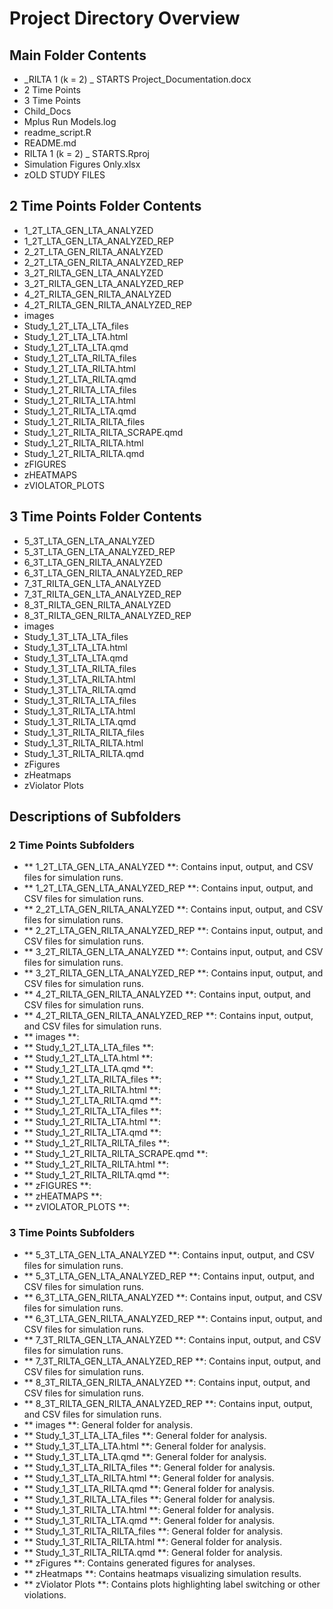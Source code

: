 # Project Directory Overview

## Main Folder Contents
-  _RILTA 1 (k = 2) _ STARTS Project_Documentation.docx
-  2 Time Points
-  3 Time Points
-  Child_Docs
-  Mplus Run Models.log
-  readme_script.R
-  README.md
-  RILTA 1 (k = 2) _ STARTS.Rproj
-  Simulation Figures Only.xlsx
-  zOLD STUDY FILES

## 2 Time Points Folder Contents
-  1_2T_LTA_GEN_LTA_ANALYZED
-  1_2T_LTA_GEN_LTA_ANALYZED_REP
-  2_2T_LTA_GEN_RILTA_ANALYZED
-  2_2T_LTA_GEN_RILTA_ANALYZED_REP
-  3_2T_RILTA_GEN_LTA_ANALYZED
-  3_2T_RILTA_GEN_LTA_ANALYZED_REP
-  4_2T_RILTA_GEN_RILTA_ANALYZED
-  4_2T_RILTA_GEN_RILTA_ANALYZED_REP
-  images
-  Study_1_2T_LTA_LTA_files
-  Study_1_2T_LTA_LTA.html
-  Study_1_2T_LTA_LTA.qmd
-  Study_1_2T_LTA_RILTA_files
-  Study_1_2T_LTA_RILTA.html
-  Study_1_2T_LTA_RILTA.qmd
-  Study_1_2T_RILTA_LTA_files
-  Study_1_2T_RILTA_LTA.html
-  Study_1_2T_RILTA_LTA.qmd
-  Study_1_2T_RILTA_RILTA_files
-  Study_1_2T_RILTA_RILTA_SCRAPE.qmd
-  Study_1_2T_RILTA_RILTA.html
-  Study_1_2T_RILTA_RILTA.qmd
-  zFIGURES
-  zHEATMAPS
-  zVIOLATOR_PLOTS

## 3 Time Points Folder Contents
-  5_3T_LTA_GEN_LTA_ANALYZED
-  5_3T_LTA_GEN_LTA_ANALYZED_REP
-  6_3T_LTA_GEN_RILTA_ANALYZED
-  6_3T_LTA_GEN_RILTA_ANALYZED_REP
-  7_3T_RILTA_GEN_LTA_ANALYZED
-  7_3T_RILTA_GEN_LTA_ANALYZED_REP
-  8_3T_RILTA_GEN_RILTA_ANALYZED
-  8_3T_RILTA_GEN_RILTA_ANALYZED_REP
-  images
-  Study_1_3T_LTA_LTA_files
-  Study_1_3T_LTA_LTA.html
-  Study_1_3T_LTA_LTA.qmd
-  Study_1_3T_LTA_RILTA_files
-  Study_1_3T_LTA_RILTA.html
-  Study_1_3T_LTA_RILTA.qmd
-  Study_1_3T_RILTA_LTA_files
-  Study_1_3T_RILTA_LTA.html
-  Study_1_3T_RILTA_LTA.qmd
-  Study_1_3T_RILTA_RILTA_files
-  Study_1_3T_RILTA_RILTA.html
-  Study_1_3T_RILTA_RILTA.qmd
-  zFigures
-  zHeatmaps
-  zViolator Plots

## Descriptions of Subfolders
### 2 Time Points Subfolders
- ** 1_2T_LTA_GEN_LTA_ANALYZED **: Contains input, output, and CSV files for simulation runs.
- ** 1_2T_LTA_GEN_LTA_ANALYZED_REP **: Contains input, output, and CSV files for simulation runs.
- ** 2_2T_LTA_GEN_RILTA_ANALYZED **: Contains input, output, and CSV files for simulation runs.
- ** 2_2T_LTA_GEN_RILTA_ANALYZED_REP **: Contains input, output, and CSV files for simulation runs.
- ** 3_2T_RILTA_GEN_LTA_ANALYZED **: Contains input, output, and CSV files for simulation runs.
- ** 3_2T_RILTA_GEN_LTA_ANALYZED_REP **: Contains input, output, and CSV files for simulation runs.
- ** 4_2T_RILTA_GEN_RILTA_ANALYZED **: Contains input, output, and CSV files for simulation runs.
- ** 4_2T_RILTA_GEN_RILTA_ANALYZED_REP **: Contains input, output, and CSV files for simulation runs.
- ** images **: 
- ** Study_1_2T_LTA_LTA_files **: 
- ** Study_1_2T_LTA_LTA.html **: 
- ** Study_1_2T_LTA_LTA.qmd **: 
- ** Study_1_2T_LTA_RILTA_files **: 
- ** Study_1_2T_LTA_RILTA.html **: 
- ** Study_1_2T_LTA_RILTA.qmd **: 
- ** Study_1_2T_RILTA_LTA_files **: 
- ** Study_1_2T_RILTA_LTA.html **: 
- ** Study_1_2T_RILTA_LTA.qmd **: 
- ** Study_1_2T_RILTA_RILTA_files **: 
- ** Study_1_2T_RILTA_RILTA_SCRAPE.qmd **: 
- ** Study_1_2T_RILTA_RILTA.html **: 
- ** Study_1_2T_RILTA_RILTA.qmd **: 
- ** zFIGURES **: 
- ** zHEATMAPS **: 
- ** zVIOLATOR_PLOTS **: 
### 3 Time Points Subfolders
- ** 5_3T_LTA_GEN_LTA_ANALYZED **: Contains input, output, and CSV files for simulation runs.
- ** 5_3T_LTA_GEN_LTA_ANALYZED_REP **: Contains input, output, and CSV files for simulation runs.
- ** 6_3T_LTA_GEN_RILTA_ANALYZED **: Contains input, output, and CSV files for simulation runs.
- ** 6_3T_LTA_GEN_RILTA_ANALYZED_REP **: Contains input, output, and CSV files for simulation runs.
- ** 7_3T_RILTA_GEN_LTA_ANALYZED **: Contains input, output, and CSV files for simulation runs.
- ** 7_3T_RILTA_GEN_LTA_ANALYZED_REP **: Contains input, output, and CSV files for simulation runs.
- ** 8_3T_RILTA_GEN_RILTA_ANALYZED **: Contains input, output, and CSV files for simulation runs.
- ** 8_3T_RILTA_GEN_RILTA_ANALYZED_REP **: Contains input, output, and CSV files for simulation runs.
- ** images **: General folder for analysis.
- ** Study_1_3T_LTA_LTA_files **: General folder for analysis.
- ** Study_1_3T_LTA_LTA.html **: General folder for analysis.
- ** Study_1_3T_LTA_LTA.qmd **: General folder for analysis.
- ** Study_1_3T_LTA_RILTA_files **: General folder for analysis.
- ** Study_1_3T_LTA_RILTA.html **: General folder for analysis.
- ** Study_1_3T_LTA_RILTA.qmd **: General folder for analysis.
- ** Study_1_3T_RILTA_LTA_files **: General folder for analysis.
- ** Study_1_3T_RILTA_LTA.html **: General folder for analysis.
- ** Study_1_3T_RILTA_LTA.qmd **: General folder for analysis.
- ** Study_1_3T_RILTA_RILTA_files **: General folder for analysis.
- ** Study_1_3T_RILTA_RILTA.html **: General folder for analysis.
- ** Study_1_3T_RILTA_RILTA.qmd **: General folder for analysis.
- ** zFigures **: Contains generated figures for analyses.
- ** zHeatmaps **: Contains heatmaps visualizing simulation results.
- ** zViolator Plots **: Contains plots highlighting label switching or other violations.
